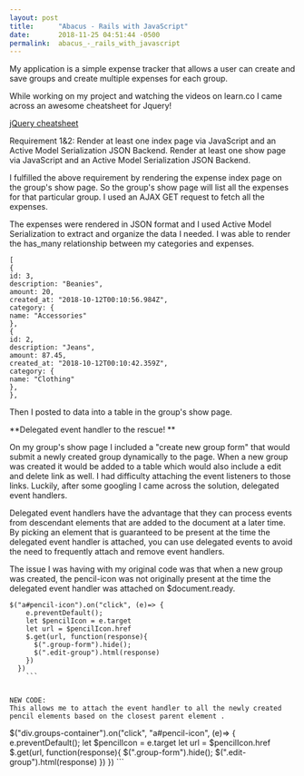 ```yaml
---
layout: post
title:      "Abacus - Rails with JavaScript"
date:       2018-11-25 04:51:44 -0500
permalink:  abacus_-_rails_with_javascript
---
```



My application is a simple expense tracker that allows a user can create and save groups and create multiple expenses for each group. 

While working on my project and watching the videos on learn.co I came across an awesome cheatsheet for Jquery!  

[jQuery cheatsheet ](https://oscarotero.com/jquery/)



Requirement 1&2: Render at least one index page via JavaScript and an Active Model Serialization JSON Backend. Render at least one show page via JavaScript and an Active Model Serialization JSON Backend.

I fulfilled the above requirement by rendering the expense index page on the group's show page. 
So the group's show page will list all the expenses for that particular group. I used an AJAX GET request to fetch all the expenses. 

The expenses were rendered in JSON format and I used Active Model Serialization to extract and organize the data I needed. I was able to render the has_many relationship between my categories and expenses. 

```
[
{
id: 3,
description: "Beanies",
amount: 20,
created_at: "2018-10-12T00:10:56.984Z",
category: {
name: "Accessories"
},
{
id: 2,
description: "Jeans",
amount: 87.45,
created_at: "2018-10-12T00:10:42.359Z",
category: {
name: "Clothing"
},
},
```

Then I posted to data into a table in the group's show page.


**Delegated event handler to the rescue! **

On my group's show page I included a "create new group form" that would submit a newly created group dynamically to the page. When a new group was created it would be added to a table which would also include a edit and delete link as well. I had difficulty attaching the event listeners to those links. Luckily, after some googling I came across the solution, delegated event handlers. 

Delegated event handlers have the advantage that they can process events from descendant elements that are added to the document at a later time. By picking an element that is guaranteed to be present at the time the delegated event handler is attached, you can use delegated events to avoid the need to frequently attach and remove event handlers.

The issue I was having with my original code was that when a new group was created, the pencil-icon was not originally present at the time the delegated event handler was attached on  $document.ready. 

```
$("a#pencil-icon").on("click", (e)=> {
    e.preventDefault();
    let $pencilIcon = e.target
    let url = $pencilIcon.href
    $.get(url, function(response){
      $(".group-form").hide();
      $(".edit-group").html(response)
    })
  })
	```


NEW CODE:
This allows me to attach the event handler to all the newly created pencil elements based on the closest parent element .

```
$("div.groups-container").on("click", "a#pencil-icon", (e)=> {
    e.preventDefault();
    let $pencilIcon = e.target
    let url = $pencilIcon.href
    $.get(url, function(response){
      $(".group-form").hide();
      $(".edit-group").html(response)
    })
  })
	```


